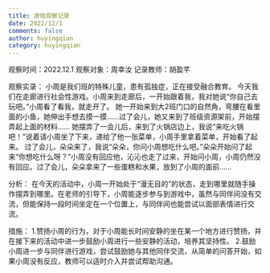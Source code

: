 ```yaml
---
title: 游戏观察记录
date: 2022/12/1
comments: false
author: huyingqian
category: huyingqian
---
```

观察时间：2022.12.1
观察对象：周幸汝
记录教师：胡盈芊

观察实录：
小周是我们班的特殊儿童，患有孤独症，正在接受融合教育。
今天我们在走廊进行社会性游戏。小周来到走廊后，一开始跟着我，我对她说“你自己去玩吧。”小周看了看我，就走开了。
她一开始来到大2班门口的自然角，弯腰在看里面的小鱼，她伸出手想去摸一摸……过了会儿，她又来到了班级资源架前，开始摆弄起上面的材料……
她摆弄了一会儿后，来到了火锅店边上，我说“来吃火锅吧！”说着请小周坐了下来，递给了他一张菜单，小周手里拿着菜单，开始看了起来。
过了会儿，朵朵来了，我说“朵朵，你问小周想吃什么吧。”朵朵开始问了起来“你想吃什么呀？”小周没有回应他，沁沁也走了过来，开始问小周，小周仍然没有回应。过了会儿，朵朵拿来了一些蛋糕和水果，放到了小周的面前……

分析：
在今天的活动中，小周一开始处于“漫无目的”的状态，走到哪里就随手操作摆弄到哪里。在老师的引导下，小周能逐步参与到游戏中，虽然与同伴间没有交流，但能保持一段时间坐定在一个位置上，与同伴间也能尝试以面部表情进行交流。

措施：
1.赞扬小周的行为，对于小周能长时间安静的坐在某一个地方进行赞扬，并在接下来的活动中进一步鼓励小周进行一些安静的活动，培养其坚持性。
2.鼓励小周进一步与同伴进行游戏，尝试鼓励她与其他同伴交流，从简单的问答开始，如果小周没有反应，教师可以适时介入并尝试帮助沟通。
